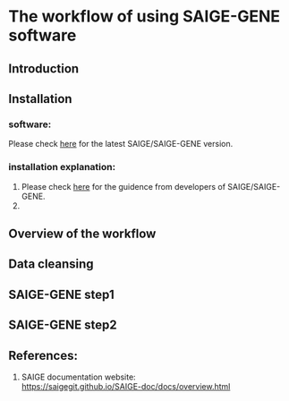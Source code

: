 # The workflow of using  SAIGE-GENE software

## Introduction

## Installation
### software:
Please check [here](https://saigegit.github.io/SAIGE-doc/docs/Installation.html) for the latest SAIGE/SAIGE-GENE version. 

### installation explanation:
1. Please check [here](https://saigegit.github.io/SAIGE-doc/docs/Installation_sourcecode.html) for the guidence from developers of SAIGE/SAIGE-GENE.
2. 

## Overview of the workflow

## Data cleansing

## SAIGE-GENE step1

## SAIGE-GENE step2

## References:  
1. SAIGE documentation website:  
   https://saigegit.github.io/SAIGE-doc/docs/overview.html
